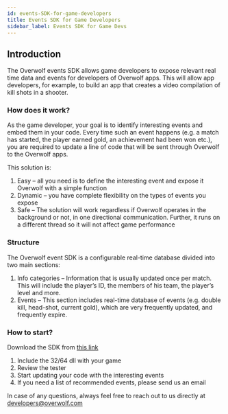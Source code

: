 ```yaml
---
id: events-SDK-for-game-developers
title: Events SDK for Game Developers
sidebar_label: Events SDK for Game Devs
---
```


## Introduction

The Overwolf events SDK allows game developers to expose relevant real time data and events for developers of Overwolf apps. 
This will allow app developers, for example, to build an app that creates a video compilation of kill shots in a shooter.

### How does it work?

As the game developer, your goal is to identify interesting events and embed them in your code. Every time such an event happens (e.g. a match has started, the player earned gold, an achievement had been won etc.), you are required to update a line of code that will be sent through Overwolf to the Overwolf apps.

This solution is:

1. Easy – all you need is to define the interesting event and expose it Overwolf with a simple function
2. Dynamic – you have complete flexibility on the types of events you expose
3. Safe – The solution will work regardless if Overwolf operates in the background or not, in one directional communication. Further, it runs on a different thread so it will not affect game performance

### Structure

The Overwolf event SDK is a configurable real-time database divided into two main sections:

1. Info categories – Information that is usually updated once per match. This will include the player’s ID, the members of his team, the player’s level and more.
2. Events – This section includes real-time database of events (e.g. double kill, head-shot, current gold), which are very frequently updated, and frequently expire.

### How to start?

Download the SDK from [this link](https://github.com/overwolf/game-events-sdk)

1. Include the 32/64 dll with your game
2. Review the tester
3. Start updating your code with the interesting events
4. If you need a list of recommended events, please send us an email

In case of any questions, always feel free to reach out to us directly at developers@overwolf.com

